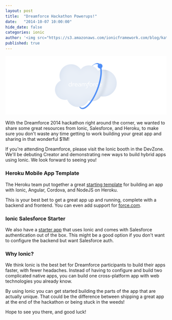 ```yaml
---
layout: post
title:  "Dreamforce Hackathon Powerups!"
date:   "2014-10-07 10:00:00"
hide_date: false
categories: ionic
author: '<img src="https://s3.amazonaws.com/ionicframework.com/blog/katie-md.jpg" class="author-icon">Katie'
published: true
---
```


<img class="showcase-image" src="/img/blog/dreamforce-ionic-header.png">

With the Dreamforce 2014 hackathon right around the corner, we wanted to share some great resources from Ionic, Salesforce, and Heroku, to make sure you don't waste any time getting to work building your great app and sharing in that wonderful $1M!
 
If you're attending Dreamforce, please visit the Ionic booth in the DevZone. We'll be debuting Creator and demonstrating new ways to build hybrid apps using Ionic. We look forward to seeing you!
 
### Heroku Mobile App Template
 
The Heroku team put together a great [starting template](https://engineering.heroku.com/blogs/2014-10-02-heroku-mobile-app-template) for building an app with Ionic, Angular, Cordova, and NodeJS on Heroku.
 
This is your best bet to get a great app up and running, complete with a backend and frontend. You can even add support for [force.com](https://github.com/heroku/mobile-template1#accessing-forcecom).
 
### Ionic Salesforce Starter
 
We also have a [starter app](https://github.com/driftyco/ionic-starter-salesforce) that uses Ionic and comes with Salesforce authentication out of the box. This might be a good option if you don't want to configure the backend but want Salesforce auth.
 
### Why Ionic?
 
We think Ionic is the best bet for Dreamforce participants to build their apps faster, with fewer headaches. Instead of having to configure and build two complicated native apps, you can build one cross-platform app with web technologies you already know.

By using Ionic you can get started building the parts of the app that are actually unique. That could be the difference between shipping a great app at the end of the hackathon or being stuck in the weeds!

Hope to see you there, and good luck!
